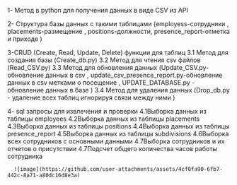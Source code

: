 1- Метод в python для получения данных в виде CSV  из API

2- Структура базы данных с такими таблицами (employess-сотрудники ,  placements-размещение ,  positions-должности,  presence_report-отметка и приходе )

3-CRUD (Create, Read, Update, Delete) функции для таблиц
   3.1 Метод для создания базы (Create_db.py)
   3.2 Метод для чтения csv файлов (Read_CSV.py)
   3.3 Метод для обновления данных (Update_CSV.py-обновление данных в csv , update_csv_presence_report.py-обновление данных в csv             метками о посещение , UPDATE_DATABASE.py - обновление данных в базе )
   3.4 Метод для удаления данных (Drop_db.py - удаление всех таблиц игнорируя связи между ними ) 

4- sql запросы для извлечения и проверки 
      4.1Выборка данных из таблицы employees
      4.2Выборка данных из таблицы placements
      4.3Выборка данных из таблицы positions
      4.4Выборка данных из таблицы presence_report
      4.5Выборка данных из таблицы subdivisions
      4.6Выборка всех сотрудников с основными данными
      4.7Выборка сотрудников и их отчетов о присутствии
      4.7Подсчет общего количества часов работы сотрудника


      ![image](https://github.com/user-attachments/assets/4cf0fa90-6fb7-442c-8a71-a80dc16d8e3a)
